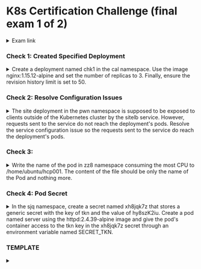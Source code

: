 # K8s Certification Challenge (final exam 1 of 2) #
<details><summary>Exam link</summary>
https://cloudacademy.com/lab-challenge/kubernetes-certification-challenge/?context_resource=lp&context_id=3086
</p></details>

### Check 1: Created Specified Deployment ###
<details><summary>
Create a deployment named chk1 in the cal namespace. Use the image nginx:1.15.12-alpine and set the number of replicas to 3. Finally, ensure the revision history limit is set to 50.
</summary>
<p>
  
```bash

```
</p>
</details>

### Check 2: Resolve Configuration Issues ###
<details><summary>
The site deployment in the pwn namespace is supposed to be exposed to clients outside of the Kubernetes cluster by the sitelb service. However, requests sent to the service do not reach the deployment's pods. Resolve the service configuration issue so the requests sent to the service do reach the deployment's pods.
</summary>
<p>

```bash

```
</p>
</details>
  

### Check 3: ###
<details><summary>
Write the name of the pod in zz8 namespace consuming the most CPU to /home/ubuntu/hcp001. The content of the file should be only the name of the Pod and nothing more.
</summary>
<p>
  
```bash

```
</p>
</details>

### Check 4: Pod Secret ###
<details><summary>
In the sjq namespace, create a secret named xh8jqk7z that stores a generic secret with the key of tkn and the value of hy8szK2iu. Create a pod named server using the httpd:2.4.39-alpine image and give the pod's container access to the tkn key in the xh8jqk7z secret through an environment variable named SECRET_TKN.
</summary>
<p>
  
```bash

```
</p>
</details>

### TEMPLATE ###
<details><summary>
</summary>
<p>
  
```bash

```
</p>
</details>
